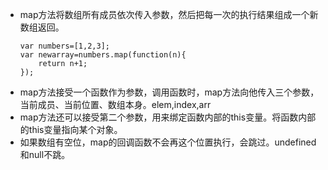 - map方法将数组所有成员依次传入参数，然后把每一次的执行结果组成一个新数组返回。
    ```
    var numbers=[1,2,3];
    var newarray=numbers.map(function(n){
        return n+1;
    });
    ```
- map方法接受一个函数作为参数，调用函数时，map方法向他传入三个参数，当前成员、当前位置、数组本身。elem,index,arr
- map方法还可以接受第二个参数，用来绑定函数内部的this变量。将函数内部的this变量指向某个对象。
- 如果数组有空位，map的回调函数不会再这个位置执行，会跳过。undefined和null不跳。